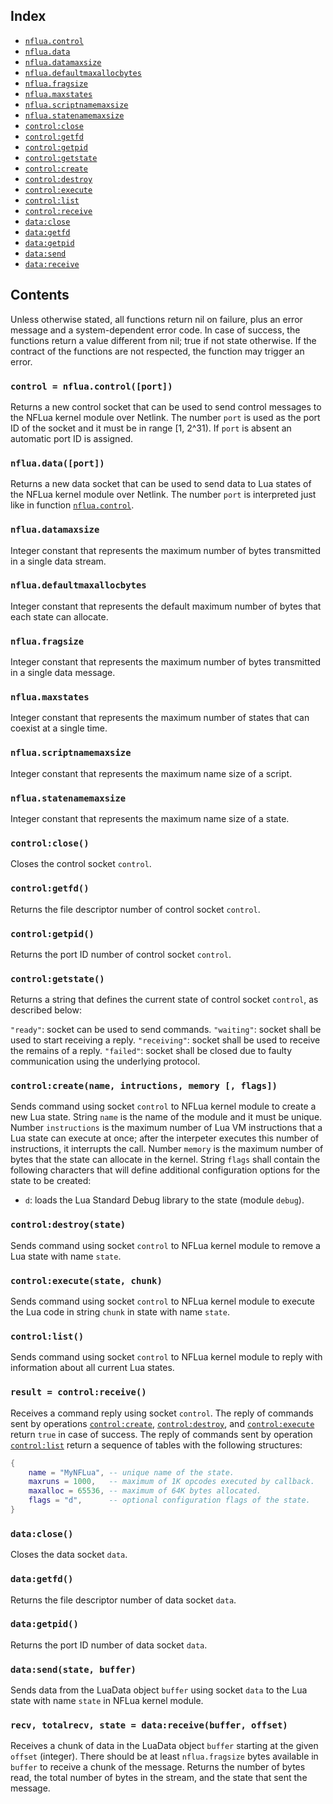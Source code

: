 Index
-----

- [`nflua.control`](#control--nfluacontrolport)
- [`nflua.data`](#nfluadataport)
- [`nflua.datamaxsize`](#nfluadatamaxsize)
- [`nflua.defaultmaxallocbytes`](#defaultmaxallocbytes)
- [`nflua.fragsize`](#nfluafragsize)
- [`nflua.maxstates`](#nfluamaxstates)
- [`nflua.scriptnamemaxsize`](#nfluascriptnamemaxsize)
- [`nflua.statenamemaxsize`](#nfluastatenamemaxsize)
- [`control:close`](#controlclose)
- [`control:getfd`](#controlgetfd)
- [`control:getpid`](#controlgetpid)
- [`control:getstate`](#controlgetstate)
- [`control:create`](#controlcreatename-intructions-memory--flags)
- [`control:destroy`](#controldestroystate)
- [`control:execute`](#controlexecutestate-chunk)
- [`control:list`](#controllist)
- [`control:receive`](#result--controlreceive)
- [`data:close`](#dataclose)
- [`data:getfd`](#datagetfd)
- [`data:getpid`](#datagetpid)
- [`data:send`](#datasendstate-buffer)
- [`data:receive`](#buffer--datareceive)

Contents
--------

Unless otherwise stated, all functions return nil on failure, plus an error message and a system-dependent error code.
In case of success, the functions return a value different from nil; true if not state otherwise.
If the contract of the functions are not respected, the function may trigger an error.

### `control = nflua.control([port])`

Returns a new control socket that can be used to send control messages to the NFLua kernel module over Netlink.
The number `port` is used as the port ID of the socket and it must be in range [1, 2^31).
If `port` is absent an automatic port ID is assigned.

### `nflua.data([port])`

Returns a new data socket that can be used to send data to Lua states of the NFLua kernel module over Netlink.
The number `port` is interpreted just like in function [`nflua.control`](#control--nfluacontrolport).

### `nflua.datamaxsize`

Integer constant that represents the maximum number of bytes transmitted in a single data stream.

### `nflua.defaultmaxallocbytes`

Integer constant that represents the default maximum number of bytes that each state can allocate.

### `nflua.fragsize`

Integer constant that represents the maximum number of bytes transmitted in a single data message.

### `nflua.maxstates`

Integer constant that represents the maximum number of states that can coexist at a single time.

### `nflua.scriptnamemaxsize`

Integer constant that represents the maximum name size of a script.

### `nflua.statenamemaxsize`

Integer constant that represents the maximum name size of a state.

### `control:close()`

Closes the control socket `control`.

### `control:getfd()`

Returns the file descriptor number of control socket `control`.

### `control:getpid()`

Returns the port ID number of control socket `control`.

### `control:getstate()`

Returns a string that defines the current state of control socket `control`, as described below:

`"ready"`: socket can be used to send commands.
`"waiting"`: socket shall be used to start receiving a reply.
`"receiving"`: socket shall be used to receive the remains of a reply.
`"failed"`: socket shall be closed due to faulty communication using the underlying protocol.

### `control:create(name, intructions, memory [, flags])`

Sends command using socket `control` to NFLua kernel module to create a new Lua state.
String `name` is the name of the module and it must be unique.
Number `instructions` is the maximum number of Lua VM instructions that a Lua state can execute at once; after the interpeter executes this number of instructions, it interrupts the call.
Number `memory` is the maximum number of bytes that the state can allocate in the kernel.
String `flags` shall contain the following characters that will define additional configuration options for the state to be created:

- `d`: loads the Lua Standard Debug library to the state (module `debug`).

### `control:destroy(state)`

Sends command using socket `control` to NFLua kernel module to remove a Lua state with name `state`.

### `control:execute(state, chunk)`

Sends command using socket `control` to NFLua kernel module to execute the Lua code in string `chunk` in state with name `state`.

### `control:list()`

Sends command using socket `control` to NFLua kernel module to reply with information about all current Lua states.

### `result = control:receive()`

Receives a command reply using socket `control`.
The reply of commands sent by operations [`control:create`](#controlcreatename-intructions-memory--flags), [`control:destroy`](#controldestroystate), and [`control:execute`](#controlexecutestate-chunk) return `true` in case of success.
The reply of commands sent by operation [`control:list`](#controllist) return a sequence of tables with the following structures:

```lua
{
	name = "MyNFLua", -- unique name of the state.
	maxruns = 1000,   -- maximum of 1K opcodes executed by callback.
	maxalloc = 65536, -- maximum of 64K bytes allocated.
	flags = "d",      -- optional configuration flags of the state.
}
```

### `data:close()`

Closes the data socket `data`.

### `data:getfd()`

Returns the file descriptor number of data socket `data`.

### `data:getpid()`

Returns the port ID number of data socket `data`.

### `data:send(state, buffer)`

Sends data from the LuaData object `buffer` using socket `data` to the Lua state with name `state` in NFLua kernel module.

### `recv, totalrecv, state = data:receive(buffer, offset)`

Receives a chunk of data in the LuaData object `buffer` starting at the given `offset` (integer).
There should be at least `nflua.fragsize` bytes available in `buffer` to receive a chunk of the message.
Returns the number of bytes read, the total number of bytes in the stream, and the state that sent the message.
